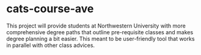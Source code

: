 # cats-course-ave
This project will provide students at Northwestern University with more comprehensive degree paths that outline pre-requisite classes and makes degree planning a bit easier. This meant to be user-friendly tool that works in parallel with other class advices.
